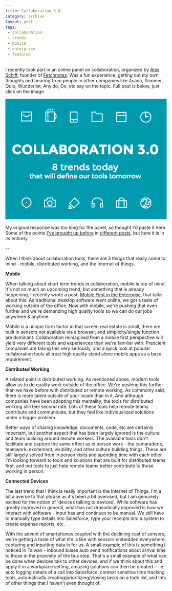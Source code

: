```yaml
---
title: Collaboration 3.0
category: archive
layout: post
tags:
 - collaboration
 - trends
 - mobile
 - enterprise
 - featured
---
```


I recently took part in an online panel on collaboration, organized by [Alex Schiff](https://twitter.com/alexschiff), founder of [Fetchnotes](http://www.fetchnotes.com/). Was a fun experience, getting out my own thoughts and hearing from people in other companies like Asana, Yammer, Quip, Wunderlist, Any.do, Do, etc say on the topic. Full post is below, just click on the image.

[![collaboration](/images/collaboration.png)](https://medium.com/@alexschiff/7010281f1426)

My original response was too long for the panel, so thought I'd paste it here. Some of the points [I've brought up before](http://www.chrisyin.com/2014/08/13/Mobile-First-in-the-Enterprise/) in [different posts](http://www.chrisyin.com/2014/09/10/internet-of-things/), but here it is in its entirety.

--

When I think about collaboration tools, there are 3 things that really come to mind - mobile, distributed working, and the internet of things. 

**Mobile**

When talking about short term trends in collaboration, mobile is top of mind. It's not so much an upcoming trend, but something that is already happening. I recently wrote a post, [Mobile First in the Enterprise](http://www.chrisyin.com/2014/08/13/Mobile-First-in-the-Enterprise/ ), that talks about this. As traditional desktop software went online, we got a taste of working outside of the office. Now with mobile, we're pushing that even further and we're demanding high quality tools so we can do our jobs anywhere & anytime. 

Mobile is a unique form factor in that screen real estate is small, there are built in sensors not available via a browser, and simplicity/single function are dominant. Collaboration reimagined from a mobile first perspective will yield very different tools and experiences than we're familiar with. Prescient companies are taking this very seriously, and a quick look at popular collaboration tools all treat high quality stand alone mobile apps as a base requirement.  

**Distributed Working**

A related point is distributed working. As mentioned above, modern tools allow us to do quality work outside of the office. We're pushing this further than we have before with distributed or remote working. As commonly said, there is more talent outside of your locale than in it. And although companies have been adopting this mentality, the tools for distributed working still feel second rate. Lots of these tools help remote teams contribute and communicate, but they feel like individualized solutions under a bigger problem. 

Better ways of sharing knowledge, documents, code, etc are certainly important, but another aspect that has been largely ignored is the culture and team building around remote workers. The available tools don't facilitate and capture the same effect as in person work - the camaraderie, teamwork, excitement, visibility, and other culture building things. These are still largely solved from in person visits and spending time with each other. I'm looking forward to tools and solutions that are built for distributed teams first, and not tools to just help remote teams better contribute to those working in person.

**Connected Devices**

The last trend that I think is really important is the Internet of Things. I'm a bit a averse to that phrase as it's been a bit overused, but I am genuinely excited for the notion of 'devices talking to devices'. While software has greatly improved in general, what has not dramatically improved is how we interact with software - input has and continues to be manual. We still have to manually type details into Salesforce, type your receipts into a system to create expense reports, etc. 

With the advent of smartphones coupled with the declining cost of sensors, we're getting a taste of what life is like with sensors embedded everywhere, capturing and inputting data in for us. A small example of this is something I noticed in Taiwan - inbound buses auto send notifications about arrival time to those in the proximity of the bus stop. That's a small example of what can be done when devices talk to other devices, and if we think about this and apply it in a workplace setting, amazing solutions can then be created -- ie auto logging details of a call into Salesforce, context sensitive time tracking tools, automatically creating/prioritizing/closing tasks on a todo list, and lots of other things that I haven't even thought of.

